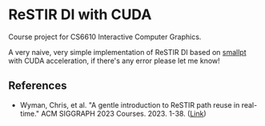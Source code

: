 # ReSTIR DI with CUDA

Course project for CS6610 Interactive Computer Graphics.

A very naive, very simple implementation of ReSTIR DI based on [smallpt](https://www.kevinbeason.com/smallpt/) with CUDA acceleration, if there's any error please let me know!

## References

* Wyman, Chris, et al. "A gentle introduction to ReSTIR path reuse in real-time." ACM SIGGRAPH 2023 Courses. 2023. 1-38. ([Link](https://intro-to-restir.cwyman.org/))
